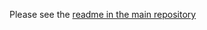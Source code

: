 Please see the [readme in the main repository](https://github.com/ipython-contrib/jupyter_contrib_nbextensions/blob/master/src/jupyter_contrib_nbextensions/nbextensions/help_panel/readme.md)
